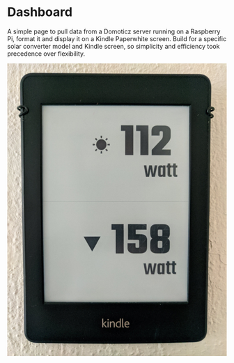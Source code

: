 # Dashboard
A simple page to pull data from a Domoticz server running on a Raspberry Pi, format it and display it on a Kindle Paperwhite screen. Build for a specific solar converter model and Kindle screen, so simplicity and efficiency took precedence over flexibility.

![Image](https://github.com/BraininaBowl/Dashboard/blob/master/IMG_20200607_144922.jpg)
